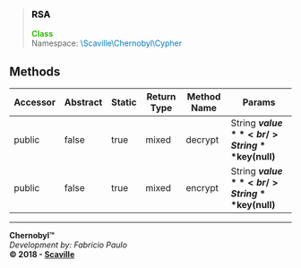 > ### <span style='color:#000000'>RSA</span>
> <span style='color:#2cbc00'>**Class**</span><br/>
> <span style='font-size:14px'>Namespace:</span> <span style='color:#0079bc'>\Scaville\Chernobyl\Cypher</span><br/>
 
## Methods

Accessor | Abstract | Static | Return Type | Method Name | Params
--- | --- | --- | --- | --- | ---
| public | false | true | mixed | decrypt | String  **$value**<br/>String  **$key(null)**
| public | false | true | mixed | encrypt | String  **$value**<br/>String  **$key(null)**

---
**Chernobyl™**<br/>
_Development by: Fabricio Paulo_<br/>
**© 2018 - <a href='http://www.scaville.com'>Scaville</a>**